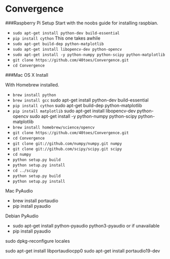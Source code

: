 # Convergence

###Raspberry Pi Setup
Start with the noobs guide for installing raspbian.

- `sudo apt-get install python-dev build-essential`
- `pip install cython` This one takes awhile
- `sudo apt-get build-dep python-matplotlib`
- `sudo apt-get install libopencv-dev python-opencv`
- `sudo apt-get install -y python-numpy python-scipy python-matplotlib`
- `git clone https://github.com/40toes/Convergence.git`
- `cd Convergence`


###Mac OS X Install

With Homebrew installed.
- `brew install python`
- `brew install gcc`
sudo apt-get install python-dev build-essential
- `pip install cython`
sudo apt-get build-dep python-matplotlib
- `pip install matplotlib`
sudo apt-get install libopencv-dev python-opencv
sudo apt-get install -y python-numpy python-scipy python-matplotlib
- `brew install homebrew/science/opencv`
- `git clone https://github.com/40toes/Convergence.git`
- `cd Convergence`
- `git clone git://github.com/numpy/numpy.git numpy`
- `git clone git://github.com/scipy/scipy.git scipy`
- `cd numpy`
- `python setup.py build`
- `python setup.py install`
- `cd ../scipy`
- `python setup.py build`
- `python setup.py install`

Mac PyAudio
- brew install portaudio
- pip install pyaudio

Debian PyAudio
- sudo apt-get install python-pyaudio python3-pyaudio
or if unavailable
- pip install pyaudio


sudo dpkg-reconfigure locales

sudo apt-get install libportaudiocpp0
sudo apt-get install portaudio19-dev
